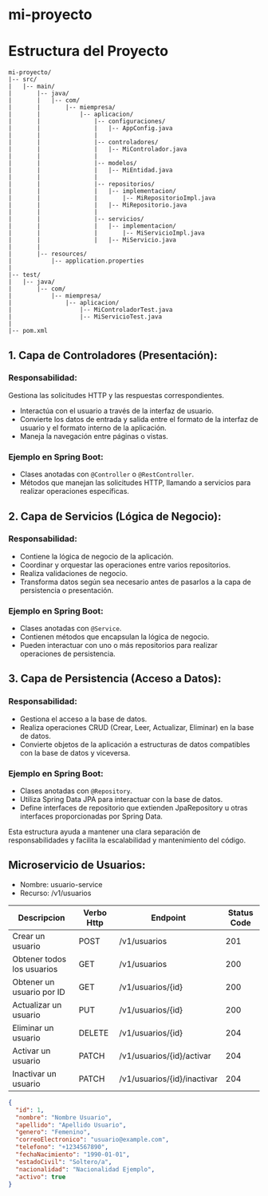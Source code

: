 # mi-proyecto

# Estructura del Proyecto

```
mi-proyecto/
|-- src/
|   |-- main/
|       |-- java/
|       |   |-- com/
|       |       |-- miempresa/
|       |           |-- aplicacion/
|       |               |-- configuraciones/
|       |               |   |-- AppConfig.java
|       |               |
|       |               |-- controladores/
|       |               |   |-- MiControlador.java
|       |               |
|       |               |-- modelos/
|       |               |   |-- MiEntidad.java
|       |               |
|       |               |-- repositorios/
|       |               |   |-- implementacion/
|       |               |       |-- MiRepositorioImpl.java
|       |               |   |-- MiRepositorio.java
|       |               |
|       |               |-- servicios/
|       |               |   |-- implementacion/
|       |               |       |-- MiServicioImpl.java
|       |               |   |-- MiServicio.java
|       |
|       |-- resources/
|           |-- application.properties
|
|-- test/
|   |-- java/
|       |-- com/
|           |-- miempresa/
|               |-- aplicacion/
|                   |-- MiControladorTest.java
|                   |-- MiServicioTest.java
|
|-- pom.xml
```

## 1. Capa de Controladores (Presentación):
### Responsabilidad:

Gestiona las solicitudes HTTP y las respuestas correspondientes.
* Interactúa con el usuario a través de la interfaz de usuario.
* Convierte los datos de entrada y salida entre el formato de la interfaz de usuario y el formato interno de la aplicación.
* Maneja la navegación entre páginas o vistas.

### Ejemplo en Spring Boot:

* Clases anotadas con `@Controller` o `@RestController`.
* Métodos que manejan las solicitudes HTTP, llamando a servicios para realizar operaciones específicas.

## 2. Capa de Servicios (Lógica de Negocio):
### Responsabilidad:

* Contiene la lógica de negocio de la aplicación.
* Coordinar y orquestar las operaciones entre varios repositorios.
* Realiza validaciones de negocio.
* Transforma datos según sea necesario antes de pasarlos a la capa de persistencia o presentación.

### Ejemplo en Spring Boot:

* Clases anotadas con `@Service`.
* Contienen métodos que encapsulan la lógica de negocio.
* Pueden interactuar con uno o más repositorios para realizar operaciones de persistencia.

## 3. Capa de Persistencia (Acceso a Datos):
### Responsabilidad:

* Gestiona el acceso a la base de datos.
* Realiza operaciones CRUD (Crear, Leer, Actualizar, Eliminar) en la base de datos.
* Convierte objetos de la aplicación a estructuras de datos compatibles con la base de datos y viceversa.

### Ejemplo en Spring Boot:

* Clases anotadas con `@Repository`.
* Utiliza Spring Data JPA para interactuar con la base de datos.
* Define interfaces de repositorio que extienden JpaRepository u otras interfaces proporcionadas por Spring Data.

Esta estructura ayuda a mantener una clara separación de responsabilidades y facilita la escalabilidad y mantenimiento del código.

## Microservicio de Usuarios:
* Nombre: usuario-service
* Recurso: /v1/usuarios

| Descripcion | Verbo Http | Endpoint | Status Code |
| - | - | - | - |
| Crear un usuario | POST | /v1/usuarios | 201 |
| Obtener todos los usuarios | GET | /v1/usuarios | 200 |
| Obtener un usuario por ID | GET | /v1/usuarios/{id} | 200 |
| Actualizar un usuario | PUT | /v1/usuarios/{id} | 200 |
| Eliminar un usuario | DELETE | /v1/usuarios/{id} | 204 |
| Activar un usuario | PATCH | /v1/usuarios/{id}/activar | 204 |
| Inactivar un usuario | PATCH | /v1/usuarios/{id}/inactivar | 204 |

```json
{
  "id": 1,
  "nombre": "Nombre Usuario",
  "apellido": "Apellido Usuario",
  "genero": "Femenino",
  "correoElectronico": "usuario@example.com",
  "telefono": "+1234567890",
  "fechaNacimiento": "1990-01-01",
  "estadoCivil": "Soltero/a",
  "nacionalidad": "Nacionalidad Ejemplo",
  "activo": true
}

```
